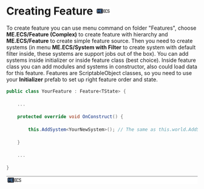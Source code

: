 # Creating Feature [![](Logo-Tiny.png)](/../../#glossary)
To create feature you can use menu command on folder "Features", choose **ME.ECS/Feature (Complex)** to create feature with hierarchy and **ME.ECS/Feature** to create simple feature source. Then you need to create systems (in menu **ME.ECS/System with Filter** to create system with default filter inside, these systems are support jobs out of the box). 
You can add systems inside initializer or inside feature class (best choice). Inside feature class you can add modules and systems in constructor, also could load data for this feature.
Features are ScriptableObject classes, so you need to use your **Initializer** prefab to set up right feature order and state.
```csharp
public class YourFeature : Feature<TState> {

    ...

    protected override void OnConstruct() {

        this.AddSystem<YourNewSystem>(); // The same as this.world.AddSystem<YourNewSystem>();

    }

    ...

}
```

[![](Footer.png)](/../../#glossary)
